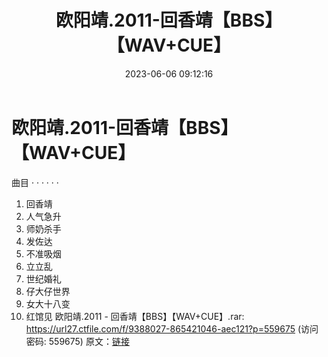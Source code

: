 ﻿---
title: 欧阳靖.2011-回香靖【BBS】【WAV+CUE】
date: 2023-06-06 09:12:16
categories: WAV车载音乐、镜像
tags: 华语中文
---
# 欧阳靖.2011-回香靖【BBS】【WAV+CUE】

曲目 · · · · · ·
01. 回香靖
02. 人气急升
03. 师奶杀手
04. 发佐达
05. 不准吸烟
06. 立立乱
07. 世纪婚礼
08. 仔大仔世界
09. 女大十八变
10. 红馆见
欧阳靖.2011 - 回香靖【BBS】【WAV+CUE】.rar: https://url27.ctfile.com/f/9388027-865421046-aec121?p=559675
(访问密码: 559675)
原文：[链接](https://blog.sina.com.cn/s/blog_1647c7e7601031281.html)